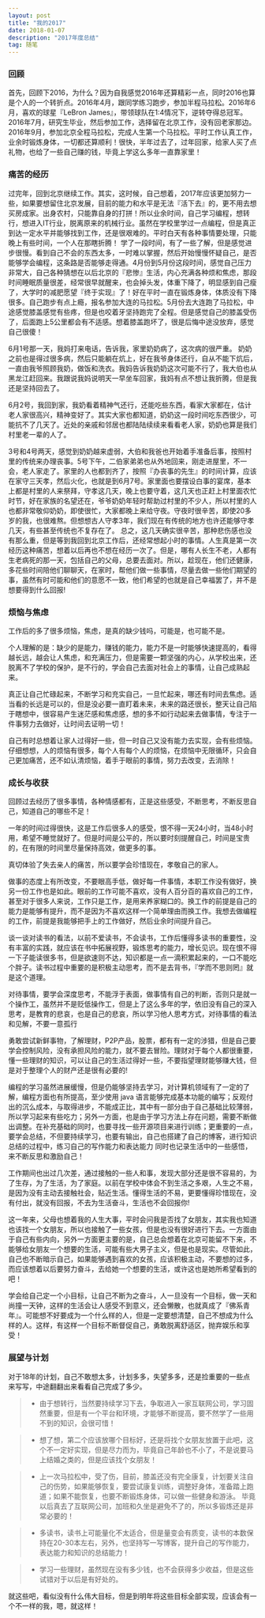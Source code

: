 ```yaml
---
layout: post
title: "我的2017"
date: 2018-01-07
description: "2017年度总结"
tag: 随笔
---
```



### 回顾

首先，回顾下2016，为什么？因为自我感觉2016年还算精彩一点，同时2016也算是个人的一个转折点。2016年4月，跟同学练习跑步，参加半程马拉松。2016年6月，喜欢的球星『LeBron James』，带领球队在1:4情况下，逆转夺得总冠军。2016年7月，研究生毕业，然后参加工作，选择留在北京工作，没有回老家那边。2016年9月，参加北京全程马拉松，完成人生第一个马拉松。平时工作认真工作，业余时锻炼身体，一切都还算顺利！很快，半年过去了，过年回家，给家人买了点礼物，也给了一些自己赚的钱，毕竟上学这么多年一直靠家里！


### 痛苦的经历

过完年，回到北京继续工作。其实，这时候，自己想着，2017年应该更加努力一些，如果要想留住北京发展，目前的能力和水平是无法『活下去』的，更不用去想买房成家。出身农村，只能靠自身的打拼！所以业余时间，自己学习编程，想转行，想进入IT行业，脱离原来的机械行业。虽然在学校里学过一点编程，但是真正到达一定水平并能够找到工作，还是很艰难的。平时白天有各种事情要处理，只能晚上有些时间，一个人在那瞎折腾！
学了一段时间，有了一些了解，但是感觉进步很慢。看到自己不会的东西太多，一时难以掌握，然后开始慢慢怀疑自己，是否能够学会编程，这条路是否能够走得通。4月份到5月份这段时间，感觉自己压力非常大，自己各种猜想在以后北京的『悲惨』生活，内心充满各种烦和焦虑，那段时间睡眠质量很差，经常很早就醒来，也会掉头发，体重下降了，明显感到自己瘦了，大学时的减肥愿望『终于实现』了！好在平时一直在锻炼身体，体质没有下降很多。自己跑步有点上瘾，报名参加大连的马拉松。5月份去大连跑了马拉松，中途感觉膝盖感觉有些疼，但是也咬着牙坚持跑完了全程。但是感觉自己的膝盖受伤了，后面跑上5公里都会有不适感。想着膝盖跑坏了，很是后悔中途没放弃，感觉自己很傻！

6月1号那一天，我妈打来电话，告诉我，家里奶奶病了，这次病的很严重。
奶奶之前也是得过很多病，然后只能躺在炕上，好在我爷身体还行，自从不能下炕后，一直由我爷照顾我奶，做饭和洗衣。我妈告诉我奶奶这次可能不行了，我大伯也从黑龙江赶回来。我跟说我妈说明天一早坐车回家，我妈有点不想让我折腾，但是我还是坚持回去了。

6月2号，我回到家，我奶看着精神气还行，还能吃些东西，看家大家都在，估计老人家很高兴，精神变好了。其实大家也都知道，奶奶这一段时间吃东西很少，可能抗不了几天了。近处的亲戚和邻居也都陆陆续续来看看老人家，奶奶也算是我们村里老一辈的人了。

3号和4号两天，感觉到奶奶越来虚弱，大伯和我爸也开始着手准备后事，按照村里的传统来办理丧事。5号下午，二伯家弟弟也从外地回来，刚走进屋里，不一会，老人家走了。家里的人也都到齐了，按照『办丧事的先生』的时间计算，应该在家守三天孝，然后火化，也就是到6月7号。家里面也要摆设白事的宴席，基本上都是村里的人来祭拜，守孝这几天，晚上也要守着，这几天也正赶上村里面农忙时节，好在家族的名望还在，爷爷奶奶年轻时帮助过村里的不少人，所以村里的人也都非常敬仰奶奶，即使很忙，大家都晚上来给守夜。守夜时很辛苦，即使20多岁的我，也很难熬。但想想古人守孝3年，我们现在有传统的地方也许还能够守孝几天，有些甚至传统也不复存在了。
总之，这几天确实很辛苦，那种悲伤感也没有那么重，但是等到我回到北京工作后，还经常想起小时的事情。人生真是第一次经历这种痛苦，想着以后再也不想在经历一次了。但是，哪有人长生不老，人都有生老病死的那一天，包括自己的父母，总要去面对。所以，趁现在，他们还健康，多花些时间陪他们聊聊天，在家时，帮他们做一些事情，尽量去做一些他们期望的事，虽然有时可能和他们的意愿不一致，他们希望的也就是自己幸福罢了，并不是想要得到什么回报!

### 烦恼与焦虑

工作后的多了很多烦恼，焦虑，是真的缺少钱吗，可能是，也可能不是。

个人理解的是：缺少的是能力，赚钱的能力，能力不是一时能够快速提高的，看得越长远，越会让人焦虑，和充满压力，但是需要一颗坚强的内心，从学校出来，还脱离不了学校的保护，是不行的，学会自己去面对社会上的事情，让自己成熟起来。

真正让自己忙碌起来，不断学习和充实自己，一旦忙起来，哪还有时间去焦虑。适当看的长远是可以的，但是没必要一直盯着未来，未来的路还很长，整天让自己陷于瞎想中，很容易产生迷茫感和焦虑感，想的多不如行动起来去做事情，专注于一件事努力去做好，让时间去证明一切！

自己有时总想着让家人过得好一些，但一时自己又没有能力去实现，会有些烦恼。仔细想想，人的烦恼有很多，每个人有每个人的烦恼，在烦恼中无限循环，只会自己更加痛苦，还不如认清烦恼，着手于眼前的事情，努力去改变，去消除！

### 成长与收获

回顾过去经历了很多事情，各种情感都有，正是这些感受，不断思考，不断反思自己，知道自己的哪些不足！

一年的时间过得很快，这是工作后很多人的感受，恨不得一天24小时，当48小时用，希望不睡觉就好了。但是时间是公平的，所以要时刻提醒自己，时间是宝贵的，在有限的时间里尽量保持高效，做更多的事。

真切体验了失去亲人的痛苦，所以要学会珍惜现在，孝敬自己的家人。

做事的态度上有所改变，不要眼高手低，做好每一件事情，本职工作没有做好，换另一份工作也是如此。眼前的工作可能不喜欢，没有人百分百的喜欢自己的工作，甚至对于很多人来说，工作只是工作，是用来养家糊口的。换工作的前提是自己的能力是能够有提升，而不是因为不喜欢这样一个简单理由而换工作。我想去做编程的工作，前提是我能够把手上的工作做好，然后业余时间提升自己。

谈一谈对读书的看法，以前不爱读书，不会读书，工作后懂得多读书的重要性，没有丰富的实践，就应该在书中拓展视野，锻炼思考的能力，增长见识。现在恨不得一下子能读很多书，但是欲速则不达，知识都是一点一滴积累起来的，一口不能吃个胖子。读书过程中重要的是积极主动思考，而不是去背书，『学而不思则罔』就是这个道理。

对待事情，要学会深度思考，不能浮于表面，做事情有自己的判断，否则只是就一个操作工，虽然并不是贬低操作工，但是上了这么多年的学，依旧没有自己的深入思考，是教育的悲哀，也是自己的悲哀，所以学习他人思考方式，对待事情的看法和见解，不要一意孤行

勇敢尝试新鲜事物，了解理财，P2P产品，股票，都有有一定的涉猎，但是自己要学会控制风险，没有承担风险的能力，就不要去冒险。理财对于每个人都很重要，懂一些理财的知识，可以让自己的生活过得好一些，不要指望理财能够赚大钱，但是对于整理个人的财产还是很有必要的!

编程的学习虽然进展缓慢，但是仍能够坚持去学习，对计算机领域有了一定的了解，编程方面也有所提高，至少使用  java 语言能够完成基本功能的编写；反观付出的沉么成本，与取得进步，不能成正比，其中有一部分由于自己基础比较薄弱，所以学习起来有些吃力；另外一方面，也是由于学习方法上存在问题，需要不断做出调整。在补充基础的同时，也要寻找一些开源项目来进行训练；更重要的一点，要学会总结，不但要持续学习，也要有输出，自己也搭建了自己的博客，进行知识总结的过程中，练习自己的写作能力和表达能力
同时也记录生活中的一些感悟，来不断反思和激励自己！

工作期间也出过几次差，通过接触的一些人和事，发现大部分还是很不容易的，为了生存，为了生活，为了家庭。以前在学校中体会不到生活之多艰，人生之不易，是因为没有主动去接触社会，贴近生活。懂得生活的不易，更要懂得珍惜现在，没有付出，就没有回报，不去为生活奋斗，生活也不会回报你!

这一年来，父母也想着我的人生大事，平时会问我是否找了女朋友，其实我也知道也该找一个女朋友，所以也接触了一些女孩，但是也没有很好进行下去。一方面由于自己有些内向，另外一方面更主要的是，自己总会想着在北京可能留不下来，不能够给女朋友一个想要的生活，可能有些大男子主义，但是也是现实。尽管如此，自己也不断暗示自己，如果能够遇到喜欢的女孩，应该积极主动，不要想的过多，而应该想着以后要努力奋斗，去给她一个想要的生活，或许这也是她所希望看到的吧！

学会给自己定一个小目标，让自己不断为之奋斗，人一旦没有一个目标，做一天和尚撞一天钟，这样的生活会让人感受不到意义，还会懒散，也就真成了『佛系青年』。可能想不好要成为一个什么样的人，但是一定要想清楚，自己不想成为什么样的人。这样，有这样一个目标不断督促自己，勇敢脱离舒适区，抛弃娱乐和享受！

### 展望与计划

对于18年的计划，自己不敢想太多，计划多多，失望多多，还是捡重要的一些点来写写，中途翻翻出来看看自己完成了多少。

>* 由于想转行，当然要持续学习下去，争取进入一家互联网公司，学习固然重要，但是有一个平台和环境，才能够不断提高，要不然学了一些用不到的知识，会很可惜！



>* 想了想，第二个应该放哪个目标好，还是将找个女朋友放置于此吧，这个不一定好实现，但是尽力而为，毕竟自己年龄也不小了，不是说要马上结婚之类的，但是应该找个女朋友！


>* 上一次马拉松中，受了伤，目前，膝盖还没有完全康复，计划要关注自己的伤势，如果能够恢复，要尝试康复训练，调整好身体，准备踏上跑道；如果不能恢复，也要不断锻炼身体，可以做一些健身和游泳。
毕竟以后真去了互联网公司，加班和久坐是避免不了的，所以多锻炼还是非常必要的！


>* 多读书，读书上可能量化不太适合，但是量变会有质变，读书的本数保持在20-30本左右，另外，也坚持写一写博客，提升自己的写作能力，表达能力和知识的总结能力！


>* 学习一些理财，虽然现在没有多少钱，也不会获得多少收益，但是这些试错对于以后是有好处的。

就这些吧，看似没有什么伟大目标，但是到明年将这些目标全部实现，应该会有一个不一样的我，嗯，就这样！
